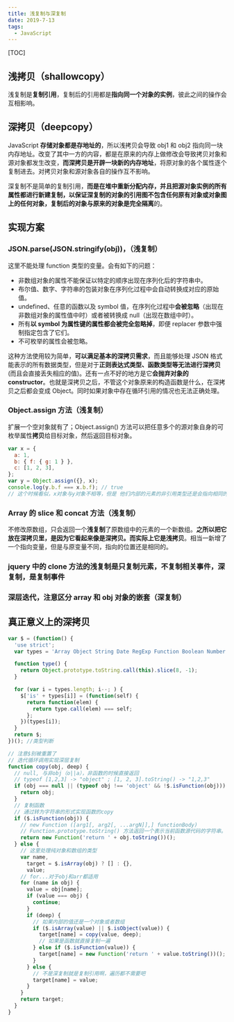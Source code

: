 ```yaml
---
title: 浅复制与深复制
date: 2019-7-13
tags:
  - JavaScript
---
```


[TOC]

## 浅拷贝（shallowcopy）

浅复制是**复制引用**，复制后的引用都是**指向同一个对象的实例**，彼此之间的操作会互相影响。

## 深拷贝（deepcopy）

JavaScript **存储对象都是存地址的**，所以浅拷贝会导致 obj1 和 obj2 指向同一块内存地址。改变了其中一方的内容，都是在原来的内存上做修改会导致拷贝对象和源对象都发生改变，**而深拷贝是开辟一块新的内存地址**，将原对象的各个属性逐个复制进去。对拷贝对象和源对象各自的操作互不影响。

深复制不是简单的复制引用，**而是在堆中重新分配内存，并且把源对象实例的所有属性都进行新建复制，**以保证深复制的对象的引用图不包含任何原有对象或对象图上的任何对象，复制后的对象与原来的对象是**完全隔离**的。

## 实现方案

### JSON.parse(JSON.stringify(obj))，（浅复制）

这里不能处理 function 类型的变量。会有如下的问题：

- 非数组对象的属性不能保证以特定的顺序出现在序列化后的字符串中。
- 布尔值、数字、字符串的包装对象在序列化过程中会自动转换成对应的原始值。
- undefined、任意的函数以及 symbol 值，在序列化过程中**会被忽略**（出现在非数组对象的属性值中时）或者被转换成 null（出现在数组中时）。
- 所有**以 symbol 为属性键的属性都会被完全忽略掉**，即便 replacer 参数中强制指定包含了它们。
- 不可枚举的属性会被忽略。

这种方法使用较为简单，**可以满足基本的深拷贝需求**，而且能够处理 JSON 格式能表示的所有数据类型，但是对于**正则表达式类型、函数类型等无法进行深拷贝**(而且会直接丢失相应的值)。还有一点不好的地方是它**会抛弃对象的 constructor**。也就是深拷贝之后，不管这个对象原来的构造函数是什么，在深拷贝之后都会变成 Object。同时如果对象中存在循环引用的情况也无法正确处理。

### Object.assign 方法（浅复制）

扩展一个空对象就有了；Object.assign() 方法可以把任意多个的源对象自身的可枚举属性**拷贝**给目标对象，然后返回目标对象。

```js
var x = {
  a: 1,
  b: { f: { g: 1 } },
  c: [1, 2, 3],
};
var y = Object.assign({}, x);
console.log(y.b.f === x.b.f); // true
// 这个时候看似，x对象与y对象不相等，但是 他们内部的元素的非引用类型还是会指向相同的位置，也就是说其实assign是一个浅复制。
```

### Array 的 slice 和 concat 方法（浅复制）

不修改原数组，只会返回一个**浅复制**了原数组中的元素的一个新数组。**之所以把它放在深拷贝里，是因为它看起来像是深拷贝。而实际上它是浅拷贝**。相当一新增了一个指向变量，但是与原变量不同，指向的位置还是相同的。

### jquery 中的 clone 方法的浅复制是只复制元素，不复制相关事件，深复制，是复制事件

### 深层迭代，注意区分 array 和 obj 对象的嵌套（深复制）

## 真正意义上的深拷贝

```js
var $ = (function() {
  'use strict';
  var types = 'Array Object String Date RegExp Function Boolean Number Null Undefined'.split(' ');

  function type() {
    return Object.prototype.toString.call(this).slice(8, -1);
  }

  for (var i = types.length; i--; ) {
    $['is' + types[i]] = (function(self) {
      return function(elem) {
        return type.call(elem) === self;
      };
    })(types[i]);
  }
  return $;
})(); //类型判断

// 注意$别被重置了
// 迭代循环调用实现深层复制
function copy(obj, deep) {
  // null, 与非obj（o||a），非函数的时候直接返回
  // typeof [1,2,3] -> "object" ; [1, 2, 3].toString() -> "1,2,3"
  if (obj === null || (typeof obj !== 'object' && !$.isFunction(obj))) {
    return obj;
  }
  // 复制函数
  // 通过转为字符串的形式实现函数的copy
  if ($.isFunction(obj)) {
    // new Function ([arg1[, arg2[, ...argN]],] functionBody)
    // Function.prototype.toString() 方法返回一个表示当前函数源代码的字符串。
    return new Function('return ' + obj.toString())();
  } else {
    // 这里处理纯对象和数组的类型
    var name,
      target = $.isArray(obj) ? [] : {},
      value;
    // for...对于obj和arr都适用
    for (name in obj) {
      value = obj[name];
      if (value === obj) {
        continue;
      }
      if (deep) {
        // 如果内部的值还是一个对象或者数组
        if ($.isArray(value) || $.isObject(value)) {
          target[name] = copy(value, deep);
          // 如果是函数就直接复制一遍
        } else if ($.isFunction(value)) {
          target[name] = new Function('return ' + value.toString())();
        }
      } else {
        // 不是深复制就是复制引用啊，遍历都不需要吧
        target[name] = value;
      }
    }
    return target;
  }
}
```
